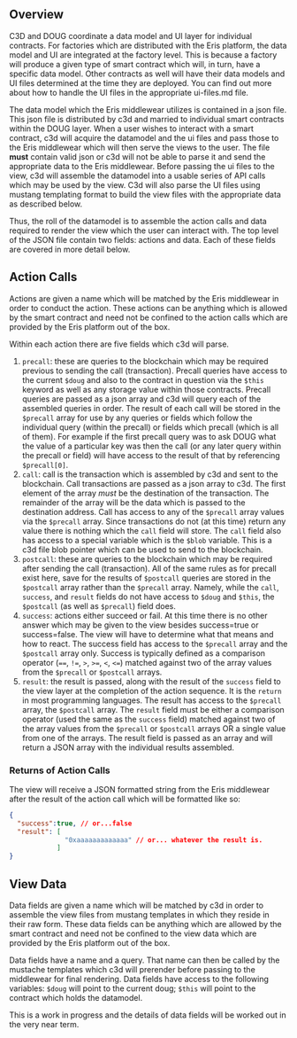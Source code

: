 ## Overview

C3D and DOUG coordinate a data model and UI layer for individual contracts. For factories which are distributed with the Eris platform, the data model and UI are integrated at the factory level. This is because a factory will produce a given type of smart contract which will, in turn, have a specific data model. Other contracts as well will have their data models and UI files determined at the time they are deployed. You can find out more about how to handle the UI files in the appropriate ui-files.md file.

The data model which the Eris middlewear utilizes is contained in a json file. This json file is distributed by c3d and married to individual smart contracts within the DOUG layer. When a user wishes to interact with a smart contract, c3d will acquire the datamodel and the ui files and pass those to the Eris middlewear which will then serve the views to the user. The file **must** contain valid json or c3d will not be able to parse it and send the appropriate data to the Eris middlewear. Before passing the ui files to the view, c3d will assemble the datamodel into a usable series of API calls which may be used by the view. C3d will also parse the UI files using mustang templating format to build the view files with the appropriate data as described below.

Thus, the roll of the datamodel is to assemble the action calls and data required to render the view which the user can interact with. The top level of the JSON file contain two fields: actions and data. Each of these fields are covered in more detail below.

## Action Calls

Actions are given a name which will be matched by the Eris middlewear in order to conduct the action. These actions can be anything which is allowed by the smart contract and need not be confined to the action calls which are provided by the Eris platform out of the box.

Within each action there are five fields which c3d will parse.

1. `precall`: these are queries to the blockchain which may be required previous to sending the call (transaction). Precall queries have access to the current `$doug` and also to the contract in question via the `$this` keyword as well as any storage value within those contracts. Precall queries are passed as a json array and c3d will query each of the assembled queries in order. The result of each call will be stored in the `$precall` array for use by any queries or fields which follow the individual query (within the precall) or fields which precall (which is all of them). For example if the first precall query was to ask DOUG what the value of a particular key was then the call (or any later query within the precall or field) will have access to the result of that by referencing `$precall[0]`.
2. `call`: call is the transaction which is assembled by c3d and sent to the blockchain. Call transactions are passed as a json array to c3d. The first element of the array *must* be the destination of the transaction. The remainder of the array will be the data which is passed to the destination address. Call has access to any of the `$precall` array values via the `$precall` array. Since transactions do not (at this time) return any value there is nothing which the `call` field will store. The `call` field also has access to a special variable which is the `$blob` variable. This is a c3d file blob pointer which can be used to send to the blockchain.
3. `postcall`: these are queries to the blockchain which may be required after sending the call (transaction). All of the same rules as for precall exist here, save for the results of `$postcall` queries are stored in the `$postcall` array rather than the `$precall` array. Namely, while the `call`, `success`, and `result` fields do not have access to `$doug` and `$this`, the `$postcall` (as well as `$precall`) field does.
4. `success`: actions either succeed or fail. At this time there is no other answer which may be given to the view besides success=true or success=false. The view will have to determine what that means and how to react. The success field has access to the `$precall` array and the `$postcall` array only. Success is typically defined as a comparison operator (`==`, `!=`, `>`, `>=`, `<`, `<=`) matched against two of the array values from the `$precall` or `$postcall` arrays.
5. `result`: the result is passed, along with the result of the `success` field to the view layer at the completion of the action sequence. It is the `return` in most programming languages. The result has access to the `$precall` array, the `$postcall` array. The `result` field must be either a comparison operator (used the same as the `success` field) matched against two of the array values from the `$precall` or `$postcall` arrays OR a single value from one of the arrays. The result field is passed as an array and will return a JSON array with the individual results assembled.

### Returns of Action Calls

The view will receive a JSON formatted string from the Eris middlewear after the result of the action call which will be formatted like so:

```json
{
  "success":true, // or...false
  "result": [
              "0xaaaaaaaaaaaaa" // or... whatever the result is.
            ]
}
```

## View Data

Data fields are given a name which will be matched by c3d in order to assemble the view files from mustang templates in which they reside in their raw form. These data fields can be anything which are allowed by the smart contract and need not be confined to the view data which are provided by the Eris platform out of the box.

Data fields have a name and a query. That name can then be called by the mustache templates which c3d will prerender before passing to the middlewear for final rendering. Data fields have access to the following variables: `$doug` will point to the current doug; `$this` will point to the contract which holds the datamodel.

This is a work in progress and the details of data fields will be worked out in the very near term.
